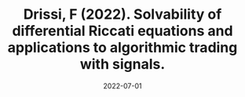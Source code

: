 ---
title: "Drissi, F (2022). Solvability of differential Riccati equations and applications to algorithmic trading with signals."
collection: publications
permalink: /publication/solvability_riccati
excerpt: #'This paper is about the number 3. The number 4 is left for future work.'
date: 2022-07-01
venue: 'Applied Mathematical Finance'
paperurl: 'https://www.tandfonline.com/doi/abs/10.1080/1350486X.2023.2241130'
citation: ' Fayçal Drissi (2022) Solvability of Differential Riccati Equations and Applications to Algorithmic Trading with Signals, Applied Mathematical Finance, 29:6, 457-493, DOI: 10.1080/1350486X.2023.2241130 '
---
